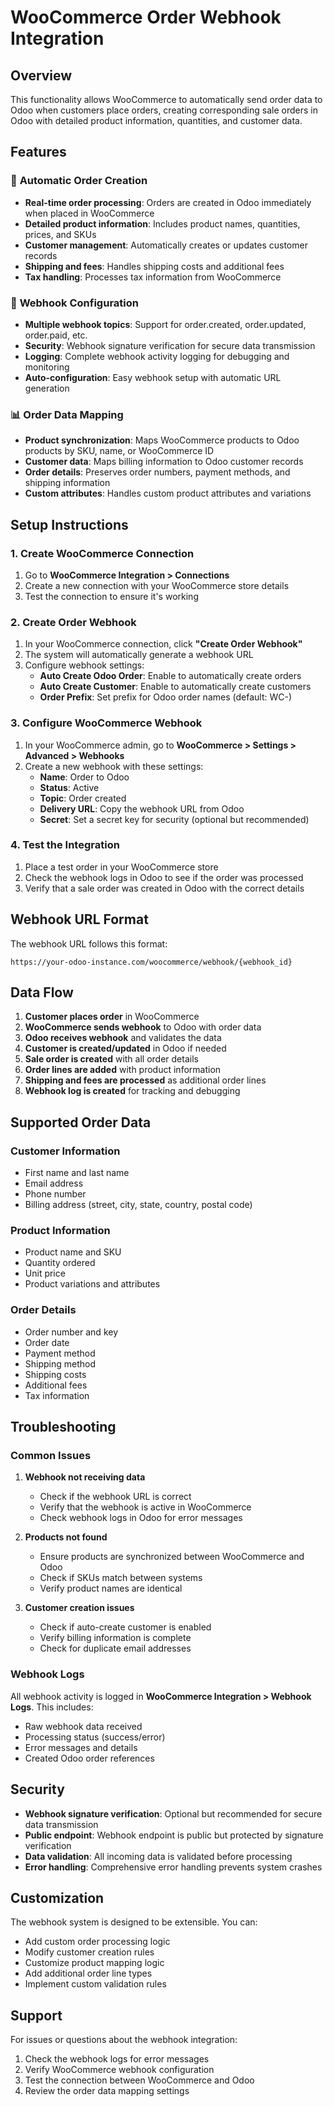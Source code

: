# WooCommerce Order Webhook Integration

## Overview

This functionality allows WooCommerce to automatically send order data to Odoo when customers place orders, creating corresponding sale orders in Odoo with detailed product information, quantities, and customer data.

## Features

### 🚀 **Automatic Order Creation**
- **Real-time order processing**: Orders are created in Odoo immediately when placed in WooCommerce
- **Detailed product information**: Includes product names, quantities, prices, and SKUs
- **Customer management**: Automatically creates or updates customer records
- **Shipping and fees**: Handles shipping costs and additional fees
- **Tax handling**: Processes tax information from WooCommerce

### 🔧 **Webhook Configuration**
- **Multiple webhook topics**: Support for order.created, order.updated, order.paid, etc.
- **Security**: Webhook signature verification for secure data transmission
- **Logging**: Complete webhook activity logging for debugging and monitoring
- **Auto-configuration**: Easy webhook setup with automatic URL generation

### 📊 **Order Data Mapping**
- **Product synchronization**: Maps WooCommerce products to Odoo products by SKU, name, or WooCommerce ID
- **Customer data**: Maps billing information to Odoo customer records
- **Order details**: Preserves order numbers, payment methods, and shipping information
- **Custom attributes**: Handles custom product attributes and variations

## Setup Instructions

### 1. Create WooCommerce Connection
1. Go to **WooCommerce Integration > Connections**
2. Create a new connection with your WooCommerce store details
3. Test the connection to ensure it's working

### 2. Create Order Webhook
1. In your WooCommerce connection, click **"Create Order Webhook"**
2. The system will automatically generate a webhook URL
3. Configure webhook settings:
   - **Auto Create Odoo Order**: Enable to automatically create orders
   - **Auto Create Customer**: Enable to automatically create customers
   - **Order Prefix**: Set prefix for Odoo order names (default: WC-)

### 3. Configure WooCommerce Webhook
1. In your WooCommerce admin, go to **WooCommerce > Settings > Advanced > Webhooks**
2. Create a new webhook with these settings:
   - **Name**: Order to Odoo
   - **Status**: Active
   - **Topic**: Order created
   - **Delivery URL**: Copy the webhook URL from Odoo
   - **Secret**: Set a secret key for security (optional but recommended)

### 4. Test the Integration
1. Place a test order in your WooCommerce store
2. Check the webhook logs in Odoo to see if the order was processed
3. Verify that a sale order was created in Odoo with the correct details

## Webhook URL Format

The webhook URL follows this format:
```
https://your-odoo-instance.com/woocommerce/webhook/{webhook_id}
```

## Data Flow

1. **Customer places order** in WooCommerce
2. **WooCommerce sends webhook** to Odoo with order data
3. **Odoo receives webhook** and validates the data
4. **Customer is created/updated** in Odoo if needed
5. **Sale order is created** with all order details
6. **Order lines are added** with product information
7. **Shipping and fees are processed** as additional order lines
8. **Webhook log is created** for tracking and debugging

## Supported Order Data

### Customer Information
- First name and last name
- Email address
- Phone number
- Billing address (street, city, state, country, postal code)

### Product Information
- Product name and SKU
- Quantity ordered
- Unit price
- Product variations and attributes

### Order Details
- Order number and key
- Order date
- Payment method
- Shipping method
- Shipping costs
- Additional fees
- Tax information

## Troubleshooting

### Common Issues

1. **Webhook not receiving data**
   - Check if the webhook URL is correct
   - Verify that the webhook is active in WooCommerce
   - Check webhook logs in Odoo for error messages

2. **Products not found**
   - Ensure products are synchronized between WooCommerce and Odoo
   - Check if SKUs match between systems
   - Verify product names are identical

3. **Customer creation issues**
   - Check if auto-create customer is enabled
   - Verify billing information is complete
   - Check for duplicate email addresses

### Webhook Logs

All webhook activity is logged in **WooCommerce Integration > Webhook Logs**. This includes:
- Raw webhook data received
- Processing status (success/error)
- Error messages and details
- Created Odoo order references

## Security

- **Webhook signature verification**: Optional but recommended for secure data transmission
- **Public endpoint**: Webhook endpoint is public but protected by signature verification
- **Data validation**: All incoming data is validated before processing
- **Error handling**: Comprehensive error handling prevents system crashes

## Customization

The webhook system is designed to be extensible. You can:
- Add custom order processing logic
- Modify customer creation rules
- Customize product mapping logic
- Add additional order line types
- Implement custom validation rules

## Support

For issues or questions about the webhook integration:
1. Check the webhook logs for error messages
2. Verify WooCommerce webhook configuration
3. Test the connection between WooCommerce and Odoo
4. Review the order data mapping settings

